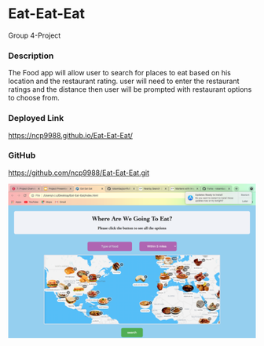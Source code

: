 # Eat-Eat-Eat
Group 4-Project

### Description 
The Food app will allow user to search for places to eat based on his location and the restaurant rating.
user will need to enter the restaurant ratings and the distance then user will be prompted with restaurant options to choose from.

### Deployed Link 
https://ncp9988.github.io/Eat-Eat-Eat/

### GitHub
https://github.com/ncp9988/Eat-Eat-Eat.git

![Screenshot](https://github.com/ncp9988/Eat-Eat-Eat/blob/main/assets/images/Screen%20Shot%202021-12-01%20at%205.53.29%20PM.png)
